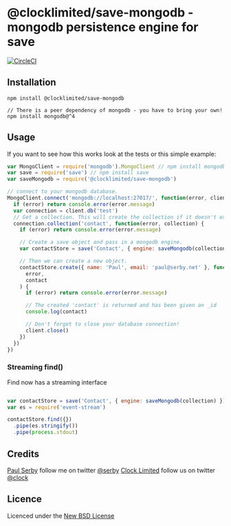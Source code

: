 # @clocklimited/save-mongodb - mongodb persistence engine for **save**

[![CircleCI](https://circleci.com/gh/clocklimited/save-mongodb/tree/master.svg?style=svg)](https://circleci.com/gh/clocklimited/save-mongodb/tree/master)

## Installation

```
npm install @clocklimited/save-mongodb

// There is a peer dependency of mongodb - you have to bring your own!
npm install mongodb@^4
```

## Usage

If you want to see how this works look at the tests or this simple example:

```js
var MongoClient = require('mongodb').MongoClient // npm install mongodb
var save = require('save') // npm install save
var saveMongodb = require('@clocklimited/save-mongodb')

// connect to your mongodb database.
MongoClient.connect('mongodb://localhost:27017/', function(error, client) {
  if (error) return console.error(error.message)
  var connection = client.db('test')
  // Get a collection. This will create the collection if it doesn't exist.
  connection.collection('contact', function(error, collection) {
    if (error) return console.error(error.message)

    // Create a save object and pass in a mongodb engine.
    var contactStore = save('Contact', { engine: saveMongodb(collection) })

    // Then we can create a new object.
    contactStore.create({ name: 'Paul', email: 'paul@serby.net' }, function(
      error,
      contact
    ) {
      if (error) return console.error(error.message)

      // The created 'contact' is returned and has been given an _id
      console.log(contact)

      // Don't forget to close your database connection!
      client.close()
    })
  })
})
```

### Streaming find()

Find now has a streaming interface

```js

var contactStore = save('Contact', { engine: saveMongodb(collection) })
var es = require('event-stream')

contactStore.find({})
  .pipe(es.stringify())
  .pipe(process.stdout)

```

## Credits

[Paul Serby](https://github.com/serby/) follow me on twitter [@serby](http://twitter.com/serby)
[Clock Limited](https://github.com/clocklimited/) follow us on twitter [@clock](http://twitter.com/clock)

## Licence

Licenced under the [New BSD License](http://opensource.org/licenses/bsd-license.php)
